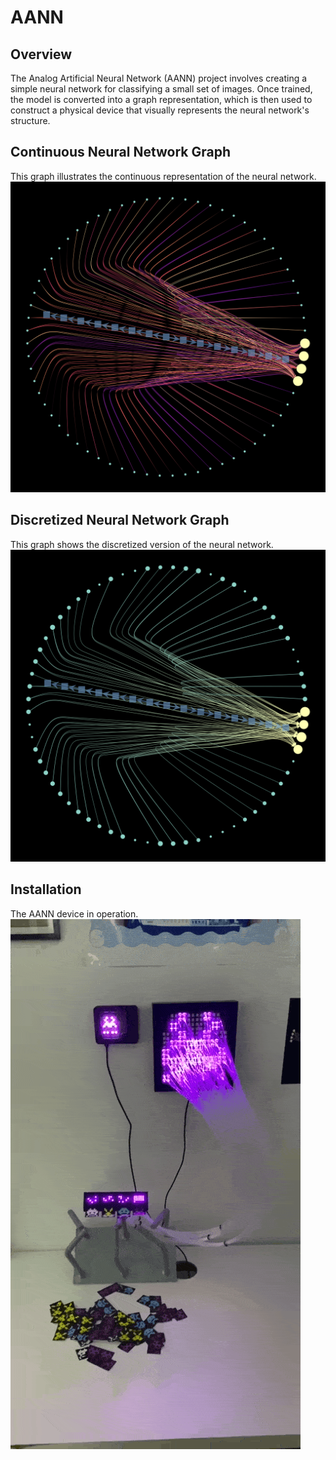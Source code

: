 # AANN

## Overview
The Analog Artificial Neural Network (AANN) project involves creating a simple neural network for classifying a small set of images. Once trained, the model is converted into a graph representation, which is then used to construct a physical device that visually represents the neural network's structure.

## Continuous Neural Network Graph

This graph illustrates the continuous representation of the neural network.
![](assets/continuous-graph.png)

## Discretized Neural Network Graph
This graph shows the discretized version of the neural network.
![](assets/discretized-graph.png)

## Installation
The AANN device in operation.
![](assets/aann.gif)
